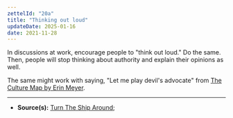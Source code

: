 ```yaml
---
zettelId: "20a"
title: "Thinking out loud"
updateDate: 2025-01-16
date: 2021-11-28
---
```


In discussions at work, encourage people to "think out loud." Do the same. Then, people will stop thinking about authority and explain their opinions as well.

The same might work with saying, "Let me play devil's advocate" from [The Culture Map by Erin Meyer](/books/high-productivity-and-clear-communication-in-different-cultures/).

---

- **Source(s):** [Turn The Ship Around](/books/turn-the-ship-around-summary-book-chapter-notes/);
